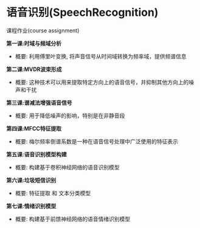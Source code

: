# 语音识别(SpeechRecognition)
课程作业(course assignment)

**第一课:时域与频域分析**
- 概要: 利用傅里叶变换, 将声音信号从时间域转换为频率域，提供频谱信息

**第二课:MVDR波束形成**
- 概要: 这种技术可以用来提取特定方向上的语音信号，并抑制其他方向上的噪声和干扰

**第三课:谱减法增强语音信号**
- 概要: 用于降低噪声的影响，特别是在非静音段

**第四课:MFCC特征提取**
- 概要: 梅尔频率倒谱系数是一种在语音信号处理中广泛使用的特征表示

**第五课:语音识别模型构建**
- 概要: 构建基于卷积神经网络的语音识别模型

**第六课:垃圾短信识别**
- 概要: 特征提取 和 文本分类模型

**第七课:情绪识别模型**
- 概要: 构建基于前馈神经网络的语音情绪识别模型